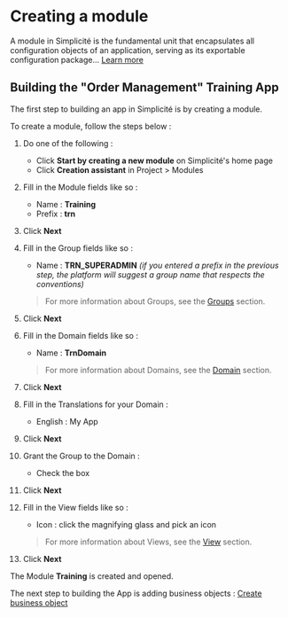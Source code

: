Creating a module
====================

A module in Simplicité is the fundamental unit that encapsulates all configuration objects of an application, serving as its exportable configuration package... [Learn more](/lesson/docs/core/objects/module)

Building the "Order Management" Training App
---------------------------

The first step to building an app in Simplicité is by creating a module.  

To create a module, follow the steps below :

1. Do one of the following :
    - Click **Start by creating a new module** on Simplicité's home page
    - Click **Creation assistant** in Project > Modules
2. Fill in the Module fields like so :
    - Name : **Training**
    - Prefix : **trn**
3. Click **Next**
4. Fill in the Group fields like so :
    - Name : **TRN_SUPERADMIN** *(if you entered a prefix in the previous step, the platform will suggest a group name that respects the conventions)*  

    > For more information about Groups, see the [Groups](/lesson/docs/core/objects/group) section. 

5. Click **Next**
6. Fill in the Domain fields like so :
    - Name : **TrnDomain**
    > For more information about Domains, see the [Domain](/lesson/docs/core/objects/domain) section. 
7. Click **Next**
8. Fill in the Translations for your Domain :
    - English : My App
9. Click **Next**
10. Grant the Group to the Domain :
    - Check the box
11. Click **Next**
12. Fill in the View fields like so :
    - Icon : click the magnifying glass and pick an icon
    > For more information about Views, see the [View](/lesson/docs/core/objects/view) section.
13. Click **Next**

The Module **Training** is created and opened. 

The next step to building the App is adding business objects : [Create business object](/lesson/tutorial/getting-started/object)
